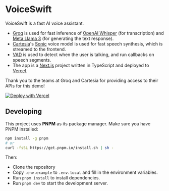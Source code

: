 # VoiceSwift

VoiceSwift is a fast AI voice assistant.

-   [Groq](https://groq.com) is used for fast inference of [OpenAI Whisper](https://github.com/openai/whisper) (for transcription) and [Meta Llama 3](https://llama.meta.com/llama3/) (for generating the text response).
-   [Cartesia](https://cartesia.ai)'s [Sonic](https://cartesia.ai/sonic) voice model is used for fast speech synthesis, which is streamed to the frontend.
-   [VAD](https://www.vad.ricky0123.com/) is used to detect when the user is talking, and run callbacks on speech segments.
-   The app is a [Next.js](https://nextjs.org) project written in TypeScript and deployed to [Vercel](https://vercel.com).

Thank you to the teams at Groq and Cartesia for providing access to their APIs for this demo!

[![Deploy with Vercel](https://vercel.com/button)](https://vercel.com/new/clone?repository-url=https%3A%2F%2Fgithub.com%2Fai-ng%2Fswift&env=GROQ_API_KEY,CARTESIA_API_KEY&envDescription=Groq%20and%20Cartesia's%20APIs%20are%20used%20for%20transcription%2C%20text%20generation%2C%20and%20speech%20synthesis.&project-name=swift&repository-name=swift&demo-title=Swift&demo-description=A%20fast%2C%20open-source%20voice%20assistant%20powered%20by%20Groq%2C%20Cartesia%2C%20and%20Vercel.&demo-url=https%3A%2F%2Fswift-ai.vercel.app&demo-image=https%3A%2F%2Fswift-ai.vercel.app%2Fopengraph-image.png)

## Developing

This project uses **PNPM** as its package manager. Make sure you have PNPM installed:

```bash
npm install -g pnpm
# or
curl -fsSL https://get.pnpm.io/install.sh | sh -
```

Then:

-   Clone the repository
-   Copy `.env.example` to `.env.local` and fill in the environment variables.
-   Run `pnpm install` to install dependencies.
-   Run `pnpm dev` to start the development server.

